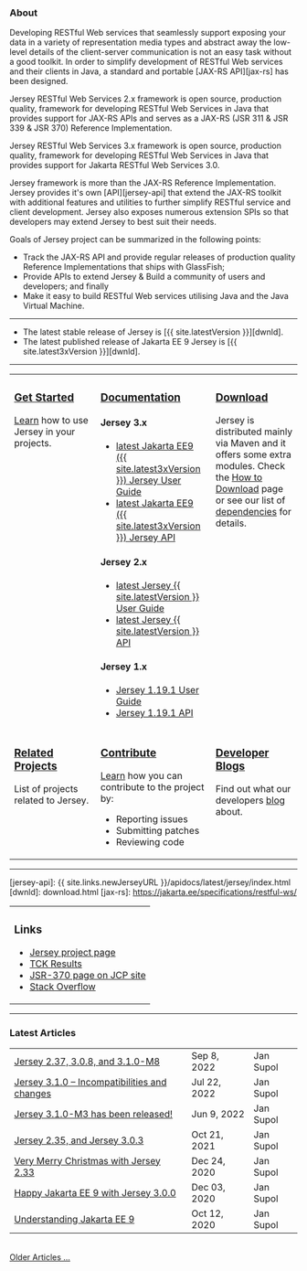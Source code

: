 <link href="jersey.css" rel="stylesheet"/>
<h3>About</h3>

Developing RESTful Web services that seamlessly support exposing your data in a
variety of representation media types and abstract away the low-level details
of the client-server communication is not an easy task without a good toolkit.
In order to simplify development of RESTful Web services and their clients in Java,
a standard and portable [JAX-RS API][jax-rs] has been designed.

Jersey RESTful Web Services 2.x framework is open source, production quality,
framework for developing RESTful Web Services in Java that provides support for
JAX-RS APIs and serves as a JAX-RS (JSR 311 & JSR 339 & JSR 370) Reference Implementation.

Jersey RESTful Web Services 3.x framework is open source, production quality,
framework for developing RESTful Web Services in Java that provides support for
Jakarta RESTful Web Services 3.0.

Jersey framework is more than the JAX-RS Reference Implementation. Jersey provides
it's own [API][jersey-api] that extend the JAX-RS toolkit with additional features
and utilities to further simplify RESTful service and client development. Jersey
also exposes numerous extension SPIs so that developers may extend Jersey to best
suit their needs.

Goals of Jersey project can be summarized in the following points:

*   Track the JAX-RS API and provide regular releases of production quality
    Reference Implementations that ships with GlassFish;
*   Provide APIs to extend Jersey & Build a community of users and developers;
    and finally
*   Make it easy to build RESTful Web services utilising Java and the
    Java Virtual Machine.

---

*   The latest stable release of Jersey is [{{ site.latestVersion }}][dwnld].
*   The latest published release of Jakarta EE 9 Jersey is [{{ site.latest3xVersion }}][dwnld].

---

<table style="border:none;">
<tr>
<td  style="width:30%;border:none;vertical-align: top;padding-right:5px;">
<h3><a class="headerlink" href="{{ site.links.newJerseyURL }}/documentation/latest/getting-started.html">
    <var class="icon-compass"></var> Get Started
</a></h3>

<a href ="{{ site.links.newJerseyURL }}/documentation/latest/getting-started.html">Learn</a> how to use Jersey in your projects.
</td><td style="width:40%;border:none;vertical-align: top;">

<h3><a class="headerlink" href="{{ site.links.newJerseyURL }}/documentation/latest/index.html">
    <var class="icon-book"></var> Documentation
</a></h3>

<h4>Jersey 3.x</h4>
	<ul>
		<li><a href="{{ site.links.newJerseyURL }}/documentation/{{ site.latest3xFolder }}/index.html">latest Jakarta EE9 ({{ site.latest3xVersion }}) Jersey User Guide</a></li>
		<li><a href="{{ site.links.newJerseyURL }}/apidocs/{{ site.latest3xFolder }}/jersey/index.html">latest Jakarta EE9 ({{ site.latest3xVersion }}) Jersey API</a></li>
        </ul>
<h4>Jersey 2.x</h4>
	<ul><li><a href="{{ site.links.newJerseyURL }}/documentation/latest/index.html">latest Jersey {{ site.latestVersion }} User Guide</a></li>
	<li><a href="{{ site.links.newJerseyURL }}/apidocs/latest/jersey/index.html">latest Jersey {{ site.latestVersion }} API</a></li></ul>
<h4>Jersey 1.x</h4>
	<ul><li><a href="{{ site.links.newJerseyURL }}/documentation/1.19.1/index.html">Jersey 1.19.1 User Guide</a></li>
	<li><a href="{{ site.links.newJerseyURL }}/apidocs/1.19.1/jersey/index.html">Jersey 1.19.1 API</a></li></ul>
</td><td style="border:none;vertical-align: top;">

<h3><a class="headerlink" href="download.html">
    <var class="icon-cloud-download"></var> Download
</a></h3>

Jersey is distributed mainly via Maven and it offers some extra modules.
Check the <a href="download.html">How to Download</a> page or see our list of <a href="{{ site.links.newJerseyURL }}/documentation/latest/modules-and-dependencies.html">dependencies</a> for details.
</td></tr>
<tr><td style="border:none;vertical-align: top;">
<h3><a class="headerlink" href="related.html">
    <var class="icon-tags"></var> Related Projects
</a></h3>

List of projects related to Jersey.

</td><td style="border:none;vertical-align: top;">
<h3><a class="headerlink" href="contribute.html">
    <var class="icon-group"></var> Contribute
</a></h3>

<a href="contribute.html">Learn</a> how you can contribute to the project by:
<ul class="icons-ul">
    <li><var class="icon-li icon-bug"></var> Reporting issues</li>
    <li><var class="icon-li icon-code-fork"></var> Submitting patches</li>
    <li><var class="icon-li icon-eye-open"></var> Reviewing code</li>
</ul>

</td><td style="border:none;vertical-align: top;">
<h3><a class="headerlink" href="bloggers.html">
    <var class="icon-rss"></var> Developer Blogs
</a></h3>

Find out what our developers <a href="bloggers.html">blog</a> about.
</td></tr>
</table>

---

[jersey-api]: {{ site.links.newJerseyURL }}/apidocs/latest/jersey/index.html
[dwnld]: download.html
[jax-rs]: https://jakarta.ee/specifications/restful-ws/

<table style="border:none;width:100%;">
<tr>
<td style="
               text-align: start;
               vertical-align: top;
               border:none;">
<h3> <a name="Links"></a>Links</h3>

- <a href="https://projects.eclipse.org/projects/ee4j.jersey">Jersey project page</a><br/>
- <a href="TCK-Results.html">TCK Results</a><br/>
- <a href="https://jcp.org/en/jsr/detail?id=370">JSR-370 page on JCP site</a><br/>
- <a href="https://stackoverflow.com/questions/tagged/jersey">Stack Overflow</a><br/>
</td>
 </tr>
</table>

---

<h3>Latest Articles</h3>

<table style="width:100%;border:none;">
<tr> <td> <a class="article" href="{{ site.links.honzablog }}/?p=266" target="_blank">Jersey 2.37, 3.0.8, and 3.1.0-M8</a>                   </td><td> Sep 8, 2022 </td><td> Jan Supol </td> </tr>
<tr> <td> <a class="article" href="{{ site.links.honzablog }}/?p=258" target="_blank">Jersey 3.1.0 – Incompatibilities and changes</a>       </td><td> Jul 22, 2022 </td><td> Jan Supol </td> </tr>
<tr> <td> <a class="article" href="{{ site.links.honzablog }}/?p=254" target="_blank">Jersey 3.1.0-M3 has been released!</a>                 </td><td> Jun 9, 2022 </td><td> Jan Supol </td> </tr>
<tr> <td> <a class="article" href="{{ site.links.honzablog }}/?p=243" target="_blank">Jersey 2.35, and Jersey 3.0.3</a>                      </td><td> Oct 21, 2021 </td><td> Jan Supol </td> </tr>
<tr> <td> <a class="article" href="{{ site.links.honzablog }}/?p=238" target="_blank">Very Merry Christmas with Jersey 2.33</a>              </td><td> Dec 24, 2020 </td><td> Jan Supol </td> </tr>
<tr> <td> <a class="article" href="{{ site.links.honzablog }}/?p=235" target="_blank">Happy Jakarta EE 9 with Jersey 3.0.0</a>               </td><td> Dec 03, 2020 </td><td> Jan Supol </td> </tr>
<tr> <td> <a class="article" href="{{ site.links.honzablog }}/?p=202" target="_blank">Understanding Jakarta EE 9</a>                         </td><td> Oct 12, 2020 </td><td> Jan Supol </td> </tr>
</table>

<br/>
<a href="older-articles.html">Older Articles &hellip;</a>

